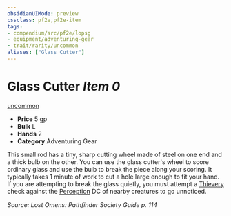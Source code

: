 ```yaml
---
obsidianUIMode: preview
cssclass: pf2e,pf2e-item
tags:
- compendium/src/pf2e/lopsg
- equipment/adventuring-gear
- trait/rarity/uncommon
aliases: ["Glass Cutter"]
---
```

# Glass Cutter *Item 0*  
[uncommon](uncommon.md)  

- **Price** 5 gp
- **Bulk** L
- **Hands** 2
- **Category** Adventuring Gear

This small rod has a tiny, sharp cutting wheel made of steel on one end and a thick bulb on the other. You can use the glass cutter's wheel to score ordinary glass and use the bulb to break the piece along your scoring. It typically takes 1 minute of work to cut a hole large enough to fit your hand. If you are attempting to break the glass quietly, you must attempt a [Thievery](../../skills.md#Thievery) check against the [Perception](../../skills.md#Perception) DC of nearby creatures to go unnoticed.

*Source: Lost Omens: Pathfinder Society Guide p. 114*